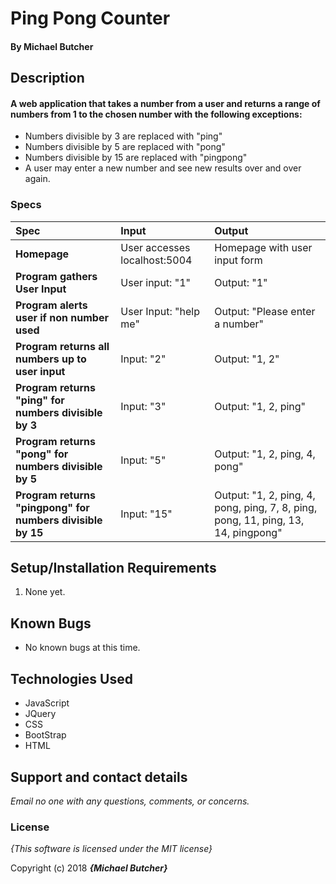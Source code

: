 # Ping Pong Counter

#### By **Michael Butcher**

## Description


#### A  web application that takes a number from a user and returns a range of numbers from 1 to the chosen number with the following exceptions:

* Numbers divisible by 3 are replaced with "ping"
* Numbers divisible by 5 are replaced with "pong"
* Numbers divisible by 15 are replaced with "pingpong"
* A user may enter a new number and see new results over and over again.


### Specs
| Spec | Input | Output |
| :-------------     | :------------- | :------------- |
| **Homepage** | User accesses localhost:5004 | Homepage with user input form |
| **Program gathers User Input** | User input: "1" | Output: "1" |
| **Program alerts user if non number used**| User Input: "help me" | Output: "Please enter a number" |
| **Program returns all numbers up to user input**| Input: "2" | Output: "1, 2" |
| **Program returns "ping" for numbers divisible by 3** | Input: "3" | Output: "1, 2, ping" |
| **Program returns "pong" for numbers divisible by 5** | Input: "5" | Output: "1, 2, ping, 4, pong" |
| **Program returns "pingpong" for numbers divisible by 15** | Input: "15" | Output: "1, 2, ping, 4, pong, ping, 7, 8, ping, pong, 11, ping, 13, 14, pingpong" |

## Setup/Installation Requirements

1. None yet.

## Known Bugs
* No known bugs at this time.

## Technologies Used
* JavaScript
* JQuery
* CSS
* BootStrap
* HTML

## Support and contact details

_Email no one with any questions, comments, or concerns._

### License

*{This software is licensed under the MIT license}*

Copyright (c) 2018 **_{Michael Butcher}_**
